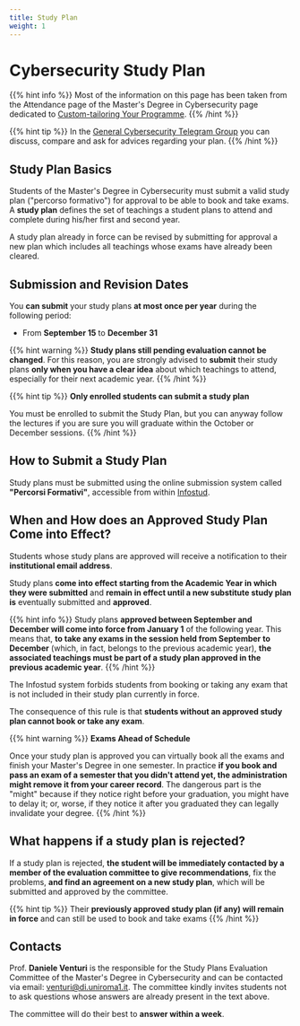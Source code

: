 ```yaml
---
title: Study Plan
weight: 1
---
```


# Cybersecurity Study Plan

{{% hint info %}}
<i class="fa-solid fa-circle-info" style="color: #74C0FC;"></i> Most of the information on this page has been taken from the Attendance page of the Master's Degree in Cybersecurity page dedicated to [Custom-tailoring Your Programme](https://corsidilaurea.uniroma1.it/en/corso/2024/29389/programmazione#bootstrap-fieldgroup-nav-item-custom-tailoring-your-programme).
{{% /hint %}}

{{% hint tip %}}
<i class="fa-solid fa-lightbulb" style="color: #238636;"></i>
In the [General Cybersecurity Telegram Group](https://t.me/QtRSiqhwyL) you can discuss, compare and ask for advices regarding your plan.
{{% /hint %}}

## Study Plan Basics

Students of the Master's Degree in Cybersecurity must submit a valid study plan ("percorso formativo") for approval to be able to book and take exams. A **study plan** defines the set of teachings a student plans to attend and complete during his/her first and second year.

<!--
A study plan for the Master Programme in Computer Science must comprise 120–123 credits, split as follows:
- 66 credits chosen from those offered within the course programme (with some restrictions, see below);
- 12–15 credits of elective teachings, chosen (in principle) from the entire Sapienza catalogue (must be justified to be approved, you can't simply insert Philosophy 3);
- 6 credits of a supplementary educational activity (in Italian: "Attività Formativa Complementare", in short "AFC"), which might be a seminary, a side project with a professor or a recognized work activity related to Computer Science (check [here](https://docs.google.com/document/d/e/2PACX-1vRMVE88DZffehZflMrOBiBL2YV40IZ5ZA-naM3d5cZm1Sws1NS9mXGXdrRw0L4a9yObgHgnlwHNQTG8/pub) for further information);
- 36 credits of Master thesis work and defense.
-->

A study plan already in force can be revised by submitting for approval a new plan which includes all teachings whose exams have already been cleared.

## Submission and Revision Dates

You **can submit** your study plans **at most once per year** during the following period:
- From **September 15** to **December 31**

{{% hint warning %}}
<i class="fa-solid fa-triangle-exclamation" style="color: #FFD43B;"></i>
**Study plans still pending evaluation cannot be changed**. For this reason, you are strongly advised to **submit** their study plans **only when you have a clear idea** about which teachings to attend, especially for their next academic year.
{{% /hint %}}

{{% hint tip %}}
<i class="fa-solid fa-lightbulb" style="color: #238636;"></i> **Only enrolled students can submit a study plan**

You must be enrolled to submit the Study Plan, but you can anyway follow the lectures if you are sure you will graduate within the October or December sessions.
{{% /hint %}}

## How to Submit a Study Plan

Study plans must be submitted using the online submission system called **"Percorsi Formativi"**, accessible from within [Infostud](http://www.uniroma1.it/studenti).

## When and How does an Approved Study Plan Come into Effect?

Students whose study plans are approved will receive a notification to their **institutional email address**.

Study plans **come into effect starting from the Academic Year in which they were submitted** and **remain in effect until a new substitute study plan is** eventually submitted and **approved**.

{{% hint info %}}
<i class="fa-solid fa-circle-info" style="color: #74C0FC;"></i>
Study plans **approved between September and December will come into force from January 1** of the following year. This means that, **to take any exams in the session held from September to December** (which, in fact, belongs to the previous academic year), **the associated teachings must be part of a study plan approved in the previous academic year**.
{{% /hint %}}

The Infostud system forbids students from booking or taking any exam that is not included in their study plan currently in force.

The consequence of this rule is that **students without an approved study plan cannot book or take any exam**.

{{% hint warning %}}
<i class="fa-solid fa-triangle-exclamation" style="color: #FFD43B;"></i> **Exams Ahead of Schedule**

Once your study plan is approved you can virtually book all the exams and finish your Master's Degree in one semester. In practice **if you book and pass an exam of a semester that you didn't attend yet, the administration might remove it from your career record**. The dangerous part is the "might" because if they notice right before your graduation, you might have to delay it; or, worse, if they notice it after you graduated they can legally invalidate your degree.
{{% /hint %}}

## What happens if a study plan is rejected?

If a study plan is rejected, **the student will be immediately contacted by a member of the evaluation committee to give recommendations**, fix the problems, **and find an agreement on a new study plan**, which will be submitted and approved by the committee.

{{% hint tip %}}
<i class="fa-solid fa-lightbulb" style="color: #238636;"></i>
Their **previously approved study plan (if any) will remain in force** and can still be used to book and take exams
{{% /hint %}}

## Contacts

Prof. **Daniele Venturi** is the responsible for the Study Plans Evaluation Committee of the Master's Degree in Cybersecurity and can be contacted via email: venturi@di.uniroma1.it. The committee kindly invites students not to ask questions whose answers are already present in the text above.

The committee will do their best to **answer within a week**.